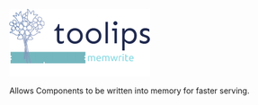 <img src = "https://github.com/ChifiSource/image_dump/blob/main/toolips/toolipsmemwrite.png"></img>

Allows Components to be written into memory for faster serving.
